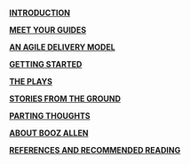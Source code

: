 **[INTRODUCTION](https://github.com/booz-allen-hamilton/agile-playbook/blob/master/Introduction.md)**

**[MEET YOUR GUIDES](https://github.com/booz-allen-hamilton/agile-playbook/blob/master/MeetYourGuides.md)**

**[AN AGILE DELIVERY MODEL](https://github.com/booz-allen-hamilton/agile-playbook/blob/master/AnAgileDeliveryModel.md)**

**[GETTING STARTED](https://github.com/booz-allen-hamilton/agile-playbook/blob/master/GettingStarted_Graphic.md)**

**[THE PLAYS](https://github.com/booz-allen-hamilton/agile-playbook/tree/master/plays)**

**[STORIES FROM THE GROUND](https://github.com/booz-allen-hamilton/agile-playbook/tree/master/stories)**

**[PARTING THOUGHTS](https://github.com/booz-allen-hamilton/agile-playbook/blob/master/Conclusion.md)**

**[ABOUT BOOZ ALLEN](https://github.com/booz-allen-hamilton/agile-playbook/blob/master/AboutBoozAllen.md)**

**[REFERENCES AND RECOMMENDED READING](https://github.com/booz-allen-hamilton/agile-playbook/blob/master/References.md)**
